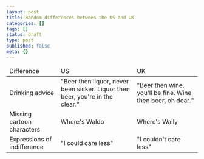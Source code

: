 ```yaml
---
layout: post
title: Random differences between the US and UK
categories: []
tags: []
status: draft
type: post
published: false
meta: {}
---
```

<table>
    <thead>
        <tr>
            <td>Difference</td>
            <td>US</td>
            <td>UK</td>
        </tr>
    </thead>
    <tbody>
        <tr>
            <td>Drinking advice</td>
            <td>"Beer then liquor, never been sicker. Liquor then beer, you're in the clear."</td>
            <td>"Beer then wine, you'll be fine. Wine then beer, oh dear."</td>
        </tr>
        <tr>
            <td>Missing cartoon characters</td>
            <td>Where's Waldo</td>
            <td>Where's Wally</td>
        </tr>
        <tr>
            <td>Expressions of indifference</td>
            <td>"I could care less"</td>
            <td>"I couldn't care less"</td>
        </tr>
    </tbody>
</table>
